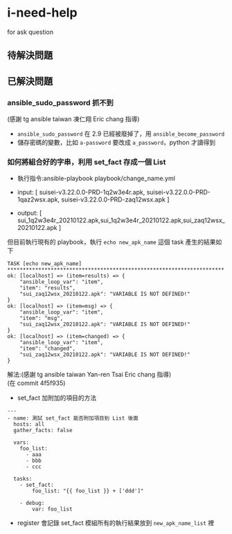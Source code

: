 # i-need-help
for ask question

## 待解決問題

## 已解決問題

### ansible_sudo_password 抓不到
(感謝 tg ansible taiwan 凍仁翔 Eric chang 指導)
- `ansible_sudo_password` 在 2.9 已經被廢掉了，用 `ansible_become_password`
- 儲存密碼的變數，比如 `a-password` 要改成 `a_password`，python 才讀得到

### 如何將組合好的字串，利用 set_fact 存成一個 List
- 執行指令:ansible-playbook playbook/change_name.yml
- input: [ suisei-v3.22.0.0-PRD-1q2w3e4r.apk, suisei-v3.22.0.0-PRD-1qaz2wsx.apk, suisei-v3.22.0.0-PRD-zaq12wsx.apk ]

- output: [ sui_1q2w3e4r_20210122.apk,sui_1q2w3e4r_20210122.apk,sui_zaq12wsx_20210122.apk ]

但目前執行現有的 playbook，執行 `echo new_apk_name` 這個 task 產生的結果如下
```
TASK [echo new_apk_name] **********************************************************************
ok: [localhost] => (item=results) => {
    "ansible_loop_var": "item",
    "item": "results",
    "sui_zaq12wsx_20210122.apk": "VARIABLE IS NOT DEFINED!"
}
ok: [localhost] => (item=msg) => {
    "ansible_loop_var": "item",
    "item": "msg",
    "sui_zaq12wsx_20210122.apk": "VARIABLE IS NOT DEFINED!"
}
ok: [localhost] => (item=changed) => {
    "ansible_loop_var": "item",
    "item": "changed",
    "sui_zaq12wsx_20210122.apk": "VARIABLE IS NOT DEFINED!"
}

```
解法:(感謝 tg ansible taiwan Yan-ren Tsai  Eric chang 指導)  
(在 commit 4f5f935)  
- set_fact 加附加的項目的方法
```
---
- name: 測試 set_fact 能否附加項目到 List 後面
  hosts: all
  gather_facts: false

  vars:
    foo_list:
      - aaa
      - bbb
      - ccc

  tasks:
    - set_fact:
        foo_list: "{{ foo_list }} + ['ddd']"

    - debug:
        var: foo_list
```
- register 會記錄 set_fact 模組所有的執行結果放到 `new_apk_name_list` 裡
